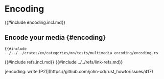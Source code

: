 # Encoding

{{#include encoding.incl.md}}

## Encode your media {#encoding}

```rust,editable
{{#include ../../../crates/ex/categories/mn/tests/multimedia_encoding/encoding.rs:example}}
```

{{#include refs.incl.md}}
{{#include ../../refs/link-refs.md}}

<div class="hidden">
[encoding: write (P2)](https://github.com/john-cd/rust_howto/issues/417)
</div>
